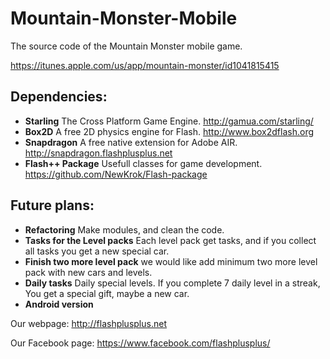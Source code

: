 # Mountain-Monster-Mobile
The source code of the Mountain Monster mobile game.

https://itunes.apple.com/us/app/mountain-monster/id1041815415

## Dependencies:

  * **Starling** The Cross Platform Game Engine. http://gamua.com/starling/
  * **Box2D** A free 2D physics engine for Flash. http://www.box2dflash.org
  * **Snapdragon** A free native extension for Adobe AIR. http://snapdragon.flashplusplus.net
  * **Flash++ Package** Usefull classes for game development. https://github.com/NewKrok/Flash-package

## Future plans:

  * **Refactoring** Make modules, and clean the code.
  * **Tasks for the Level packs** Each level pack get tasks, and if you collect all tasks you get a new special car.
  * **Finish two more level pack** we would like add minimum two more level pack with new cars and levels.
  * **Daily tasks** Daily special levels. If you complete 7 daily level in a streak, You get a special gift, maybe a new car.
  * **Android version**

Our webpage:
http://flashplusplus.net

Our Facebook page:
https://www.facebook.com/flashplusplus/
